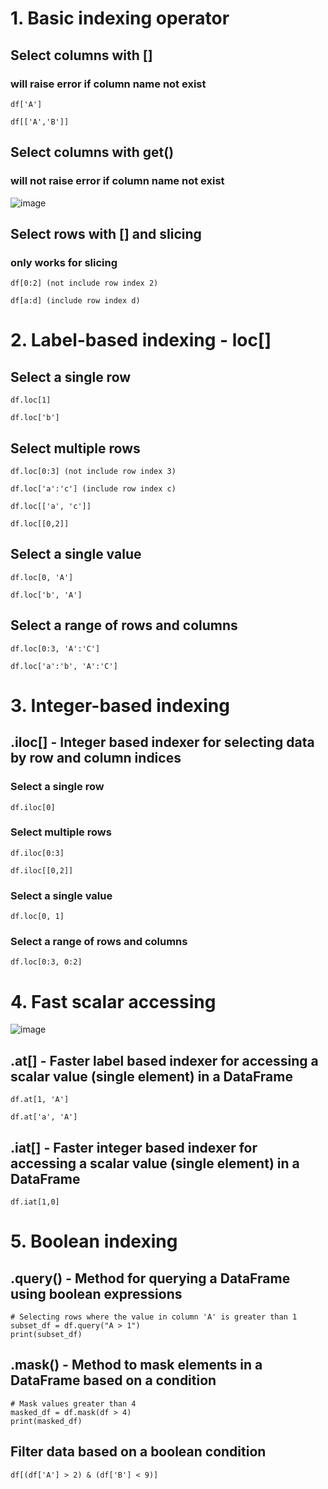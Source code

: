 # 1. Basic indexing operator

## Select columns with []
### will raise error if column name not exist

    df['A']

    df[['A','B']]

## Select columns with get()
### will not raise error if column name not exist

![image](https://user-images.githubusercontent.com/60442877/232361276-135d697f-811f-461c-a76e-0f364e989dd8.png)

## Select rows with [] and slicing
### only works for slicing

    df[0:2] (not include row index 2)
    
    df[a:d] (include row index d)

# 2. Label-based indexing - loc[]

## Select a single row

    df.loc[1]
    
    df.loc['b']
    
## Select multiple rows

    df.loc[0:3] (not include row index 3)
    
    df.loc['a':'c'] (include row index c)
    
    df.loc[['a', 'c']]
  
    df.loc[[0,2]]
    
## Select a single value

    df.loc[0, 'A']

    df.loc['b', 'A']
    
## Select a range of rows and columns

    df.loc[0:3, 'A':'C']
    
    df.loc['a':'b', 'A':'C']

# 3. Integer-based indexing

## .iloc[] - Integer based indexer for selecting data by row and column indices

### Select a single row

    df.iloc[0]
    
### Select multiple rows

    df.iloc[0:3]
    
    df.iloc[[0,2]]
    
### Select a single value

    df.loc[0, 1]
    
### Select a range of rows and columns

    df.loc[0:3, 0:2]

# 4. Fast scalar accessing

![image](https://user-images.githubusercontent.com/60442877/232183868-e3678803-6517-4eeb-8017-05b396164396.png)
    
## .at[] - Faster label based indexer for accessing a scalar value (single element) in a DataFrame

    df.at[1, 'A']

    df.at['a', 'A']
    
## .iat[] - Faster integer based indexer for accessing a scalar value (single element) in a DataFrame

    df.iat[1,0]


# 5. Boolean indexing

## .query() - Method for querying a DataFrame using boolean expressions

    # Selecting rows where the value in column 'A' is greater than 1
    subset_df = df.query("A > 1")
    print(subset_df)

## .mask() - Method to mask elements in a DataFrame based on a condition

    # Mask values greater than 4
    masked_df = df.mask(df > 4)
    print(masked_df)

## Filter data based on a boolean condition 

    df[(df['A'] > 2) & (df['B'] < 9)]







